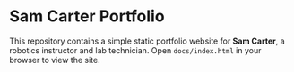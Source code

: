 # Sam Carter Portfolio

This repository contains a simple static portfolio website for **Sam Carter**,
a robotics instructor and lab technician. Open `docs/index.html` in your
browser to view the site.
